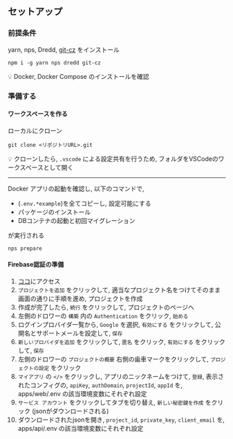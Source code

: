 ## セットアップ

### 前提条件

yarn, nps, Dredd, [git-cz](https://www.npmjs.com/package//git-cz) をインストール

```
npm i -g yarn nps dredd git-cz
```

💡 Docker, Docker Compose のインストールを確認

### 準備する

#### ワークスペースを作る

ローカルにクローン

```
git clone <リポジトリURL>.git
```

💡 クローンしたら, `.vscode` による設定共有を行うため, フォルダをVSCodeのワークスペースとして開く

---

Docker アプリの起動を確認し, 以下のコマンドで,

- (`.env.*example`)を全てコピーし, 設定可能にする
- パッケージのインストール
- DBコンテナの起動と初回マイグレーション

が実行される

```
nps prepare
```

#### Firebase認証の準備

1. [ココ](https://console.firebase.google.com/u/0/)にアクセス
2. `プロジェクトを追加` をクリックして, 適当なプロジェクト名をつけてそのまま画面の通りに手順を進め, プロジェクトを作成
3. 作成が完了したら, `続行` をクリックして, プロジェクトのページへ
4. 左側のドロワーの `構築` 内の `Authentication` をクリック, `始める`
5. ログインプロバイダ一覧から, `Google` を選択, `有効にする` をクリックして, 公開名とサポートメールを設定して, `保存`
6. `新しいプロバイダを追加` をクリックして, `匿名` をクリック, `有効にする` をクリックして, `保存`
7. 左側のドロワーの `プロジェクトの概要` 右側の歯車マークをクリックして, `プロジェクトの設定` をクリック
8. `マイアプリ` の `</>` をクリックし, アプリのニックネームをつけて, `登録`, 表示されたコンフィグの, `apiKey`, `authDomain`, `projectId`, `appId` を, apps/web/.env の該当環境変数にそれぞれ設定
9. `サービス アカウント` をクリックしてタブを切り替え, `新しい秘密鍵を作成` をクリック (jsonがダウンロードされる)
10. ダウンロードされたjsonを開き, `project_id`, `private_key`, `client_email` を, apps/api/.env の該当環境変数にそれぞれ設定
